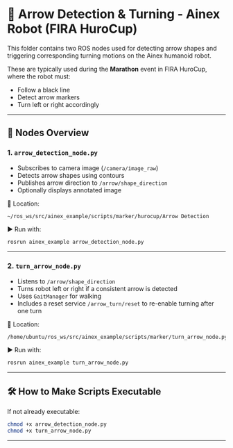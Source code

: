 # 🎯 Arrow Detection & Turning - Ainex Robot (FIRA HuroCup)

This folder contains two ROS nodes used for detecting arrow shapes and triggering corresponding turning motions on the Ainex humanoid robot.

These are typically used during the **Marathon** event in FIRA HuroCup, where the robot must:
- Follow a black line
- Detect arrow markers
- Turn left or right accordingly

---

## 🚀 Nodes Overview

### 1. `arrow_detection_node.py`

- Subscribes to camera image (`/camera/image_raw`)
- Detects arrow shapes using contours
- Publishes arrow direction to `/arrow/shape_direction`
- Optionally displays annotated image

📍 Location:
```
~/ros_ws/src/ainex_example/scripts/marker/hurocup/Arrow Detection
```

▶️ Run with:
```bash
rosrun ainex_example arrow_detection_node.py
```

---

### 2. `turn_arrow_node.py`

- Listens to `/arrow/shape_direction`
- Turns robot left or right if a consistent arrow is detected
- Uses `GaitManager` for walking
- Includes a reset service `/arrow_turn/reset` to re-enable turning after one turn

📍 Location:
```
/home/ubuntu/ros_ws/src/ainex_example/scripts/marker/turn_arrow_node.py
```

▶️ Run with:
```bash
rosrun ainex_example turn_arrow_node.py
```

---

## 🛠 How to Make Scripts Executable

If not already executable:

```bash
chmod +x arrow_detection_node.py
chmod +x turn_arrow_node.py
```

---
